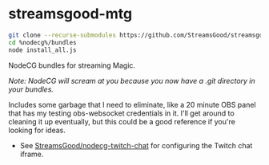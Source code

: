 # streamsgood-mtg

```sh
git clone --recurse-submodules https://github.com/StreamsGood/streamsgood-mtg %nodecg%/bundles
cd %nodecg%/bundles
node install_all.js
```

NodeCG bundles for streaming Magic.

_Note: NodeCG will scream at you because you now have a .git directory in your bundles._

Includes some garbage that I need to eliminate, like a 20 minute OBS panel that has my testing obs-websocket credentials in it. I'll get around to cleaning it up eventually, but this could be a good reference if you're looking for ideas.

* See [StreamsGood/nodecg-twitch-chat](https://github.com/StreamsGood/nodecg-twitch-chat) for configuring the Twitch chat iframe.

